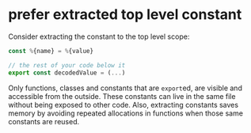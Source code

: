 # prefer extracted top level constant

Consider extracting the constant to the top level scope:

```javascript
const %{name} = %{value}

// the rest of your code below it
export const decodedValue = (...)
```

Only functions, classes and constants that are `export`ed, are visible and
accessible from the outside. These constants can live in the same
file without being exposed to other code. Also, extracting constants saves memory 
by avoiding repeated allocations in functions when those same constants are reused.
